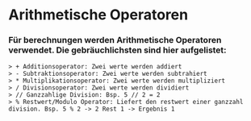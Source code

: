# Arithmetische Operatoren

### Für berechnungen werden Arithmetische Operatoren verwendet. Die gebräuchlichsten sind hier aufgelistet:

```
> + Additionsoperator: Zwei werte werden addiert
> - Subtraktionsoperator: Zwei werte werden subtrahiert
> * Multiplikationsoperator: Zwei werte werden multipliziert
> / Divisionsoperator: Zwei werte werden dividiert
> // Ganzzahlige Division: Bsp. 5 // 2 = 2
> % Restwert/Modulo Operator: Liefert den restwert einer ganzzahl division. Bsp. 5 % 2 -> 2 Rest 1 -> Ergebnis 1
```
